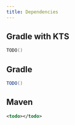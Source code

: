 ```yaml
---
title: Dependencies
---
```


## Gradle with KTS

```kotlin
TODO()
```

## Gradle

```groovy
TODO()
```

## Maven

```xml
<todo></todo>
```

